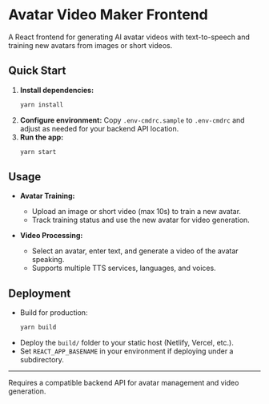# Avatar Video Maker Frontend

A React frontend for generating AI avatar videos with text-to-speech and training new avatars from images or short videos.

## Quick Start

1. **Install dependencies:**
   ```bash
   yarn install
   ```
2. **Configure environment:**
   Copy `.env-cmdrc.sample` to `.env-cmdrc` and adjust as needed for your backend API location.
3. **Run the app:**
   ```bash
   yarn start
   ```

## Usage

- **Avatar Training:**
  - Upload an image or short video (max 10s) to train a new avatar.
  - Track training status and use the new avatar for video generation.

- **Video Processing:**
  - Select an avatar, enter text, and generate a video of the avatar speaking.
  - Supports multiple TTS services, languages, and voices.

## Deployment

- Build for production:
  ```bash
  yarn build
  ```
- Deploy the `build/` folder to your static host (Netlify, Vercel, etc.).
- Set `REACT_APP_BASENAME` in your environment if deploying under a subdirectory.

---
Requires a compatible backend API for avatar management and video generation.